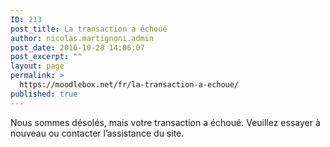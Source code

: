 ```yaml
---
ID: 213
post_title: La transaction a échoué
author: nicolas.martignoni.admin
post_date: 2016-10-28 14:06:07
post_excerpt: ""
layout: page
permalink: >
  https://moodlebox.net/fr/la-transaction-a-echoue/
published: true
---
```

Nous sommes désolés, mais votre transaction a échoué. Veuillez essayer à nouveau ou contacter l’assistance du site.